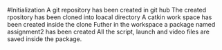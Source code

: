 #Initialization
A git repository has been created in git hub
The created rpository has been cloned into loacal directory
A catkin work space has been created inside the clone 
Futher in the workspace a package named assignment2 has been created
All the script, launch and video files are saved inside the package.

